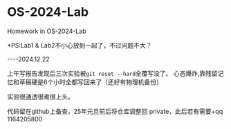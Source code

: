 # OS-2024-Lab
Homework in OS-2024-Lab

*PS:Lab1 & Lab2不小心放到一起了，不过问题不大？

----2024.12.22

上午写报告发现后三次实验被`git reset --hard`全覆写没了。
心态爆炸,靠残留记忆和草稿硬是6个小时全都写回来了（还好有物理机备份）

实验很通透很难很上头。

代码留在github上备查，25年元旦前后将仓库调整回 private，此后若有需要+qq 1164205800

